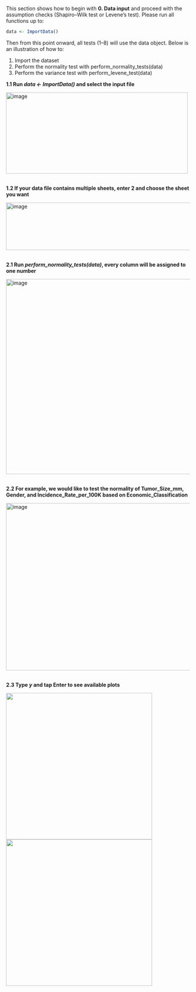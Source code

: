This section shows how to begin with **0. Data input** and proceed with the assumption checks (Shapiro–Wilk test or Levene’s test).
Please run all functions up to: 

```r
data <- ImportData()
```

Then from this point onward, all tests (1–8) will use the data object.
Below is an illustration of how to:
1. Import the dataset
2. Perform the normality test with perform_normality_tests(data)
3. Perform the variance test with perform_levene_test(data)

**1.1 Run *data <- ImportData()* and select the input file**

<img width="498" height="222" alt="image" src="https://github.com/user-attachments/assets/c21aa442-f12f-44be-9733-3d5aeeca6243" />
<br><br>

**1.2 If your data file contains multiple sheets, enter 2 and choose the sheet you want**

<img width="755" height="130" alt="image" src="https://github.com/user-attachments/assets/92728110-91a3-4e30-8792-5d3e6dc0e430" />
<br><br>

**2.1 Run *perform_normality_tests(data)*, every column will be assigned to one number**

<img width="515" height="533" alt="image" src="https://github.com/user-attachments/assets/d991d496-be7e-475f-a36c-2f689c84e494" />
<br><br>

**2.2 For example, we would like to test the normality of Tumor_Size_mm, Gender, and Incidence_Rate_per_100K based on Economic_Classification**

<img width="554" height="457" alt="image" src="https://github.com/user-attachments/assets/00fc2eb1-d28f-45ed-a176-194435079aa3" />
<br><br>

**2.3 Type *y* and tap Enter to see available plots**

<p float="left">
<img src="https://github.com/user-attachments/assets/b40ae5ba-b549-4d8f-86c5-1676a47ca8b2" width="400"/>
<img src="https://github.com/user-attachments/assets/6456bc4c-6800-4637-b5db-7e12e911f51f" width="400"/>
</p>

